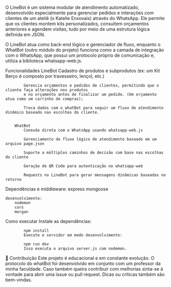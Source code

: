 O LineBot é um sistema modular de atendimento automatizado, desenvolvido especialmente para gerenciar 
pedidos e interações com clientes de um ateliê (o Katelie Enxovais) através do WhatsApp. 
Ele permite que os clientes montem kits personalizados, consultem orçamentos anteriores e agendem visitas, 
tudo por meio de uma estrutura lógica definida em JSON.

O LineBot atua como back-end lógico e gerenciador de fluxo, enquanto o WhatBot 
(outro módulo do projeto) funciona como a camada de integração com o WhatsApp, 
que possui um protocolo próprio de comunicação e,
utiliza a biblioteca whatsapp-web.js.

 Funcionalidades
        LineBot
            Cadastro de produtos e subprodutos (ex: um Kit Berço é composto por travesseiro, lençol, etc.)

            Gerencia orçamentos e pedidos de clientes, permitindo que o cliente faça alterações nos produtos 
            e no orçamento antes de finalizar um pedido. (Um orçamento atua como um carrinho de compras);

            Troca dados com o whatBot para seguir um fluxo de atendimento dinâmico baseado nas escolhas do cliente.


        WhatBot
            Conexão direta com o WhatsApp usando whatsapp-web.js

            Gerenciamento de fluxo lógico de atendimento baseado em um arquivo page.json

            Suporte a múltiplos caminhos de decisão com base nas escolhas do cliente

            Geração de QR Code para autenticação no whatsapp-web

            Requests no LineBot para gerar mensagens dinâmicas baseadas no retorno

Dependências e middleware:
        express
        mongoose

    desenvolvimento:
        nodemon
        cors
        morgan

Como executar
        Instale as dependências:

            npm install
            Execute o servidor em modo desenvolvimento:

            npm run dev
            Isso executa o arquivo server.js com nodemon.


🤝 Contribuição
Este projeto é educacional e em constante evolução. O protocolo do whatBot foi desenvolvido em conjunto com um professor
da minha faculdade. Caso também queira contribuir com melhorias sinta-se à vontade para abrir uma issue ou pull request.
Dicas ou criticas também são bem-vindas.

